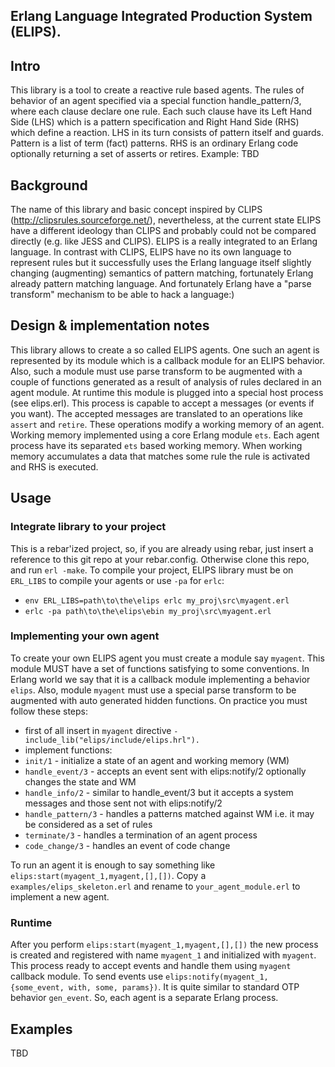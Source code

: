 Erlang Language Integrated Production System (ELIPS).
----------------------------------------------------------------------------------

## Intro ##

This library is a tool to create a reactive rule based agents. The rules of behavior 
of an agent specified via a special function handle_pattern/3, where each clause 
declare one rule. Each such clause have its Left Hand Side (LHS) which is a pattern 
specification and Right Hand Side (RHS) which define a reaction. LHS in its turn 
consists of pattern itself and guards. Pattern is a list of term (fact) patterns. 
RHS is an ordinary Erlang code optionally returning a set of asserts or retires.
Example:
    TBD


## Background ##

The name of this library and basic concept inspired by CLIPS (http://clipsrules.sourceforge.net/), 
nevertheless, at the current state ELIPS have a different ideology than CLIPS and probably could 
not be compared directly (e.g. like JESS and CLIPS). ELIPS is a really integrated to an Erlang 
language. In contrast with CLIPS, ELIPS have no its own language to represent rules but it 
successfully uses the Erlang language itself slightly changing (augmenting) semantics of pattern 
matching, fortunately Erlang already pattern matching language. And fortunately Erlang have a 
"parse transform" mechanism to be able to hack a language:) 

## Design & implementation notes ##

This library allows to create a so called ELIPS agents. One such an agent is represented by 
its module which is a callback module for an ELIPS behavior. Also, such a module must use parse 
transform to be augmented with a couple of functions generated as a result of analysis of rules 
declared in an agent module. At runtime this module is plugged into a special host process 
(see elips.erl). This process is capable to accept a messages (or events if you want). 
The accepted messages are translated to an operations like ``assert`` and ``retire``. These 
operations modify a working memory of an agent. Working memory implemented using a core Erlang
module ``ets``. Each agent process have its separated ``ets`` based working memory. When working 
memory accumulates a data that matches some rule the rule is activated and RHS is executed.    

## Usage ##

### Integrate library to your project ###

This is a rebar'ized project, so, if you are already using rebar, just insert a reference 
to this git repo at your rebar.config. Otherwise clone this repo, and run ``erl -make``. 
To compile your project, ELIPS library must be on ``ERL_LIBS`` to compile your agents or use 
``-pa`` for ``erlc``:
 *   ``env ERL_LIBS=path\to\the\elips erlc my_proj\src\myagent.erl``
 *   ``erlc -pa path\to\the\elips\ebin my_proj\src\myagent.erl``

### Implementing your own agent ###

To create your own ELIPS agent you must create a module say ``myagent``. This module MUST have a 
set of functions satisfying to some conventions. In Erlang world we say that it is a callback 
module implementing a behavior ``elips``. Also, module ``myagent`` must use a special parse transform 
to be augmented with auto generated hidden functions. On practice you must follow these steps:

 *   first of all insert in ``myagent`` directive ``-include_lib("elips/include/elips.hrl").``
 *   implement functions:
  *   ``init/1`` - initialize a state of an agent and working memory (WM)
  *   ``handle_event/3`` - accepts an event sent with elips:notify/2 optionally changes the state and WM  
  *   ``handle_info/2`` - similar to handle_event/3 but it accepts a system messages and those sent not with elips:notify/2
  *   ``handle_pattern/3`` - handles a patterns matched against WM i.e. it may be considered as a set of rules
  *   ``terminate/3`` - handles a termination of an agent process
  *   ``code_change/3`` - handles an event of code change

To run an agent it is enough to say something like ``elips:start(myagent_1,myagent,[],[])``.
Copy a ``examples/elips_skeleton.erl`` and rename to ``your_agent_module.erl`` to implement a new agent. 

### Runtime ###

After you perform ``elips:start(myagent_1,myagent,[],[])`` the new process is created and 
registered with name ``myagent_1`` and initialized with ``myagent``. This process ready 
to accept events and handle them using ``myagent`` callback module. To send events use 
``elips:notify(myagent_1, {some_event, with, some, params})``. It is quite similar to 
standard OTP behavior ``gen_event``. So, each agent is a separate Erlang process.

## Examples ##

TBD